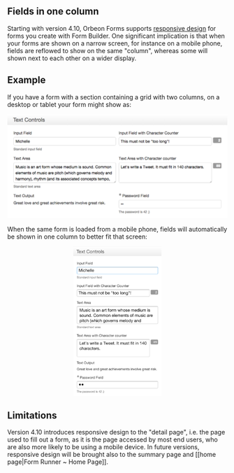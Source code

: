 ## Fields in one column

Starting with version 4.10, Orbeon Forms supports [responsive design](https://en.wikipedia.org/wiki/Responsive_web_design) for forms you create with Form Builder. One significant implication is that when your forms are shown on a narrow screen, for instance on a mobile phone, fields are reflowed to show on the same "column", whereas some will shown next to each other on a wider display.

## Example

If you have a form with a section containing a grid with two columns, on a desktop or tablet your form might show as:

![Fields as shown on a desktop](images/fr-responsive-desktop.png)

When the same form is loaded from a mobile phone, fields will automatically be shown in one column to better fit that screen:

<p align="center"><img src="images/fr-responsive-mobile.png" width="40%" alt="Fields as shown on a mobile phone"></p>

## Limitations

Version 4.10 introduces responsive design to the "detail page", i.e. the page used to fill out a form, as it is the page accessed by most end users, who are also more likely to be using a mobile device. In future versions, responsive design will be brought also to the summary page and [[home page|Form Runner ~ Home Page]].